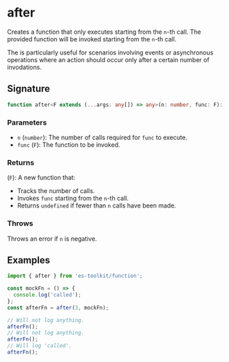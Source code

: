 # after

Creates a function that only executes starting from the `n`-th call.
The provided function will be invoked starting from the `n`-th call.

The is particularly useful for scenarios involving events or asynchronous operations where an action should occur only after a certain number of invodations.

## Signature

```typescript
function after<F extends (...args: any[]) => any>(n: number, func: F): F;
```

### Parameters

- `n` (`number`): The number of calls required for `func` to execute.
- `func` (`F`): The function to be invoked.

### Returns

(`F`): A new function that:

- Tracks the number of calls.
- Invokes `func` starting from the `n`-th call.
- Returns `undefined` if fewer than `n` calls have been made.

### Throws

Throws an error if `n` is negative.

## Examples

```typescript
import { after } from 'es-toolkit/function';

const mockFn = () => {
  console.log('called');
};
const afterFn = after(3, mockFn);

// Will not log anything.
afterFn();
// Will not log anything.
afterFn();
// Will log 'called'.
afterFn();
```

